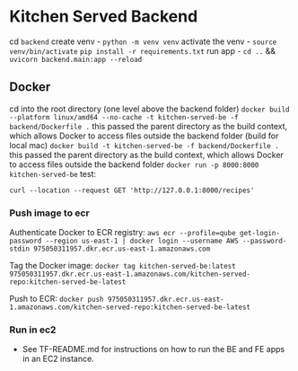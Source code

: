 # Kitchen Served Backend

cd `backend`
create venv - `python -m venv venv`
activate the venv - `source venv/bin/activate`
`pip install -r requirements.txt`
run app - `cd ..` && `uvicorn backend.main:app --reload`

## Docker
cd into the root directory (one level above the backend folder)
`docker build --platform linux/amd64 --no-cache -t kitchen-served-be -f backend/Dockerfile .` this passed the parent directory as the build context, which allows Docker to access files outside the backend folder
(build for local mac) `docker build -t kitchen-served-be -f backend/Dockerfile .` this passed the parent directory as the build context, which allows Docker to access files outside the backend folder
`docker run -p 8000:8000 kitchen-served-be`
test:
```
curl --location --request GET 'http://127.0.0.1:8000/recipes'
```

### Push image to ecr
Authenticate Docker to ECR registry:
`aws ecr --profile=qube get-login-password --region us-east-1 | docker login --username AWS --password-stdin 975050311957.dkr.ecr.us-east-1.amazonaws.com`

Tag the Docker image:
`docker tag kitchen-served-be:latest 975050311957.dkr.ecr.us-east-1.amazonaws.com/kitchen-served-repo:kitchen-served-be-latest`

Push to ECR:
`docker push 975050311957.dkr.ecr.us-east-1.amazonaws.com/kitchen-served-repo:kitchen-served-be-latest`

### Run in ec2
 - See TF-README.md for instructions on how to run the BE and FE apps in an EC2 instance.
